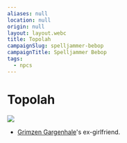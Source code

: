 ```yaml
---
aliases: null
location: null
origin: null
layout: layout.webc
title: Topolah
campaignSlug: spelljammer-bebop
campaignTitle: Spelljammer Bebop
tags:
  - npcs
---
```

# Topolah

![](023-10-005.topolah-and-her-birds.webp)

- [Grimzen Gargenhale](grimzin-gargenhale.md)'s ex-girlfriend.
